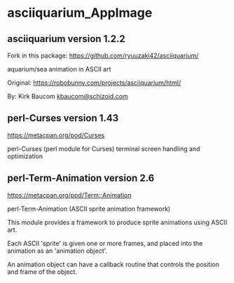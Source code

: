 
# asciiquarium_AppImage

## asciiquarium version 1.2.2
Fork in this package:
https://github.com/ryuuzaki42/asciiquarium/

aquarium/sea animation in ASCII art

Original: https://robobunny.com/projects/asciiquarium/html/

By: Kirk Baucom kbaucom@schizoid.com

## perl-Curses version 1.43
https://metacpan.org/pod/Curses

perl-Curses (perl module for Curses) terminal screen handling and optimization

## perl-Term-Animation version 2.6
https://metacpan.org/pod/Term::Animation

perl-Term-Animation (ASCII sprite animation framework)

This module provides a framework to produce sprite animations using ASCII art.

Each ASCII 'sprite' is given one or more frames, and placed into the animation as an 'animation object'.

An animation object can have a callback routine that controls the position and frame of the object.
